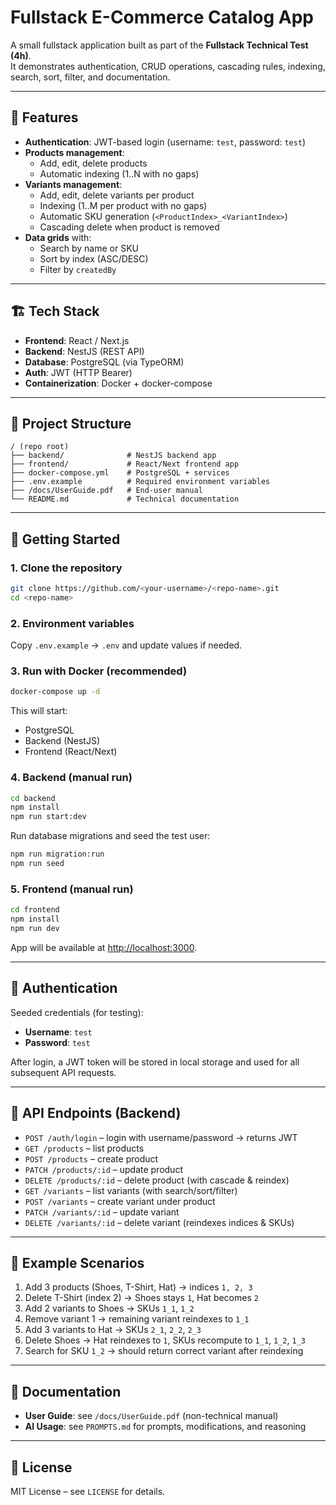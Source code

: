 # Fullstack E-Commerce Catalog App

A small fullstack application built as part of the **Fullstack Technical Test (4h)**.  
It demonstrates authentication, CRUD operations, cascading rules, indexing, search, sort, filter, and documentation.

---

## 📌 Features

- **Authentication**: JWT-based login (username: `test`, password: `test`)
- **Products management**:
  - Add, edit, delete products
  - Automatic indexing (1..N with no gaps)
- **Variants management**:
  - Add, edit, delete variants per product
  - Indexing (1..M per product with no gaps)
  - Automatic SKU generation (`<ProductIndex>_<VariantIndex>`)
  - Cascading delete when product is removed
- **Data grids** with:
  - Search by name or SKU
  - Sort by index (ASC/DESC)
  - Filter by `createdBy`

---

## 🏗️ Tech Stack

- **Frontend**: React / Next.js
- **Backend**: NestJS (REST API)
- **Database**: PostgreSQL (via TypeORM)
- **Auth**: JWT (HTTP Bearer)
- **Containerization**: Docker + docker-compose

---

## 📂 Project Structure

```
/ (repo root)
├── backend/              # NestJS backend app
├── frontend/             # React/Next frontend app
├── docker-compose.yml    # PostgreSQL + services
├── .env.example          # Required environment variables
├── /docs/UserGuide.pdf   # End-user manual
└── README.md             # Technical documentation
```

---

## 🚀 Getting Started

### 1. Clone the repository

```bash
git clone https://github.com/<your-username>/<repo-name>.git
cd <repo-name>
```

### 2. Environment variables

Copy `.env.example` → `.env` and update values if needed.

### 3. Run with Docker (recommended)

```bash
docker-compose up -d
```

This will start:

- PostgreSQL
- Backend (NestJS)
- Frontend (React/Next)

### 4. Backend (manual run)

```bash
cd backend
npm install
npm run start:dev
```

Run database migrations and seed the test user:

```bash
npm run migration:run
npm run seed
```

### 5. Frontend (manual run)

```bash
cd frontend
npm install
npm run dev
```

App will be available at [http://localhost:3000](http://localhost:3000).

---

## 🔑 Authentication

Seeded credentials (for testing):

- **Username**: `test`
- **Password**: `test`

After login, a JWT token will be stored in local storage and used for all subsequent API requests.

---

## 📡 API Endpoints (Backend)

- `POST /auth/login` – login with username/password → returns JWT
- `GET /products` – list products
- `POST /products` – create product
- `PATCH /products/:id` – update product
- `DELETE /products/:id` – delete product (with cascade & reindex)
- `GET /variants` – list variants (with search/sort/filter)
- `POST /variants` – create variant under product
- `PATCH /variants/:id` – update variant
- `DELETE /variants/:id` – delete variant (reindexes indices & SKUs)

---

## 📘 Example Scenarios

1. Add 3 products (Shoes, T-Shirt, Hat) → indices `1, 2, 3`
2. Delete T-Shirt (index 2) → Shoes stays `1`, Hat becomes `2`
3. Add 2 variants to Shoes → SKUs `1_1`, `1_2`
4. Remove variant 1 → remaining variant reindexes to `1_1`
5. Add 3 variants to Hat → SKUs `2_1`, `2_2`, `2_3`
6. Delete Shoes → Hat reindexes to `1`, SKUs recompute to `1_1`, `1_2`, `1_3`
7. Search for SKU `1_2` → should return correct variant after reindexing

---

## 📄 Documentation

- **User Guide**: see `/docs/UserGuide.pdf` (non-technical manual)
- **AI Usage**: see `PROMPTS.md` for prompts, modifications, and reasoning

---

## 📜 License

MIT License – see `LICENSE` for details.
